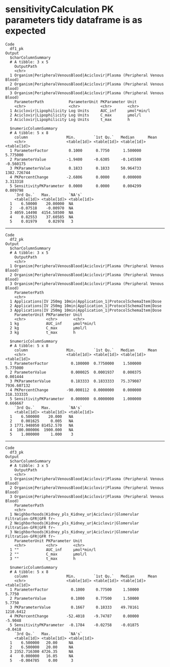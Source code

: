 # sensitivityCalculation PK parameters tidy dataframe is as expected

    Code
      df1_pk
    Output
      $charColumnSummary
      # A tibble: 3 x 5
        OutputPath                                                               
        <chr>                                                                    
      1 Organism|PeripheralVenousBlood|Aciclovir|Plasma (Peripheral Venous Blood)
      2 Organism|PeripheralVenousBlood|Aciclovir|Plasma (Peripheral Venous Blood)
      3 Organism|PeripheralVenousBlood|Aciclovir|Plasma (Peripheral Venous Blood)
        ParameterPath           ParameterUnit PKParameter Unit      
        <chr>                   <chr>         <chr>       <chr>     
      1 Aciclovir|Lipophilicity Log Units     AUC_inf     µmol*min/l
      2 Aciclovir|Lipophilicity Log Units     C_max       µmol/l    
      3 Aciclovir|Lipophilicity Log Units     t_max       h         
      
      $numericColumnSummary
      # A tibble: 5 x 8
        column                 Min.        `1st Qu.`   Median      Mean       
        <chr>                  <table[1d]> <table[1d]> <table[1d]> <table[1d]>
      1 ParameterFactor         0.1000      0.7750      1.500000      5.775000
      2 ParameterValue         -1.9400     -0.6305     -0.145500     -0.560175
      3 PKParameterValue        0.1833      0.1833     50.964733   1382.726744
      4 PKPercentChange        -2.6806      0.0000      0.000000      3.313318
      5 SensitivityPKParameter  0.0000      0.0000      0.004299      0.009798
        `3rd Qu.`   Max.        `NA's`     
        <table[1d]> <table[1d]> <table[1d]>
      1    6.50000    20.00000  NA         
      2   -0.07518    -0.00970  NA         
      3 4059.14498  4154.58500  NA         
      4    0.82553    37.60585  NA         
      5    0.01979     0.02978   3         
      

---

    Code
      df2_pk
    Output
      $charColumnSummary
      # A tibble: 3 x 5
        OutputPath                                                               
        <chr>                                                                    
      1 Organism|PeripheralVenousBlood|Aciclovir|Plasma (Peripheral Venous Blood)
      2 Organism|PeripheralVenousBlood|Aciclovir|Plasma (Peripheral Venous Blood)
      3 Organism|PeripheralVenousBlood|Aciclovir|Plasma (Peripheral Venous Blood)
        ParameterPath                                                    
        <chr>                                                            
      1 Applications|IV 250mg 10min|Application_1|ProtocolSchemaItem|Dose
      2 Applications|IV 250mg 10min|Application_1|ProtocolSchemaItem|Dose
      3 Applications|IV 250mg 10min|Application_1|ProtocolSchemaItem|Dose
        ParameterUnit PKParameter Unit      
        <chr>         <chr>       <chr>     
      1 kg            AUC_inf     µmol*min/l
      2 kg            C_max       µmol/l    
      3 kg            t_max       h         
      
      $numericColumnSummary
      # A tibble: 5 x 8
        column                 Min.        `1st Qu.`   Median      Mean       
        <chr>                  <table[1d]> <table[1d]> <table[1d]> <table[1d]>
      1 ParameterFactor          0.100000  0.7750000    1.500000      5.775000
      2 ParameterValue           0.000025  0.0001937    0.000375      0.001444
      3 PKParameterValue         0.183333  0.1833333   75.379087   7936.607132
      4 PKPercentChange        -90.000112  0.0000000    0.000000    318.333335
      5 SensitivityPKParameter   0.000000  0.0000000    1.000000      0.666667
        `3rd Qu.`   Max.        `NA's`     
        <table[1d]> <table[1d]> <table[1d]>
      1    6.500000    20.000   NA         
      2    0.001625     0.005   NA         
      3 1771.948050 81452.570   NA         
      4  100.000006  1900.000   NA         
      5    1.000000     1.000    3         
      

---

    Code
      df3_pk
    Output
      $charColumnSummary
      # A tibble: 3 x 5
        OutputPath                                                               
        <chr>                                                                    
      1 Organism|PeripheralVenousBlood|Aciclovir|Plasma (Peripheral Venous Blood)
      2 Organism|PeripheralVenousBlood|Aciclovir|Plasma (Peripheral Venous Blood)
      3 Organism|PeripheralVenousBlood|Aciclovir|Plasma (Peripheral Venous Blood)
        ParameterPath                                                                 
        <chr>                                                                         
      1 Neighborhoods|Kidney_pls_Kidney_ur|Aciclovir|Glomerular Filtration-GFR|GFR fr~
      2 Neighborhoods|Kidney_pls_Kidney_ur|Aciclovir|Glomerular Filtration-GFR|GFR fr~
      3 Neighborhoods|Kidney_pls_Kidney_ur|Aciclovir|Glomerular Filtration-GFR|GFR fr~
        ParameterUnit PKParameter Unit      
        <chr>         <chr>       <chr>     
      1 ""            AUC_inf     µmol*min/l
      2 ""            C_max       µmol/l    
      3 ""            t_max       h         
      
      $numericColumnSummary
      # A tibble: 5 x 8
        column                 Min.        `1st Qu.`   Median      Mean       
        <chr>                  <table[1d]> <table[1d]> <table[1d]> <table[1d]>
      1 ParameterFactor          0.1000     0.77500     1.50000       5.7750  
      2 ParameterValue           0.1000     0.77500     1.50000       5.7750  
      3 PKParameterValue         0.1667     0.18333    49.78161    1210.6412  
      4 PKPercentChange        -52.4018    -9.74787     0.00000      -5.9048  
      5 SensitivityPKParameter  -0.1784    -0.02758    -0.01875      -0.0418  
        `3rd Qu.`   Max.        `NA's`     
        <table[1d]> <table[1d]> <table[1d]>
      1    6.500000   20.00     NA         
      2    6.500000   20.00     NA         
      3 2352.716300 4726.35     NA         
      4    0.000000   16.05     NA         
      5   -0.004785    0.00      3         
      

